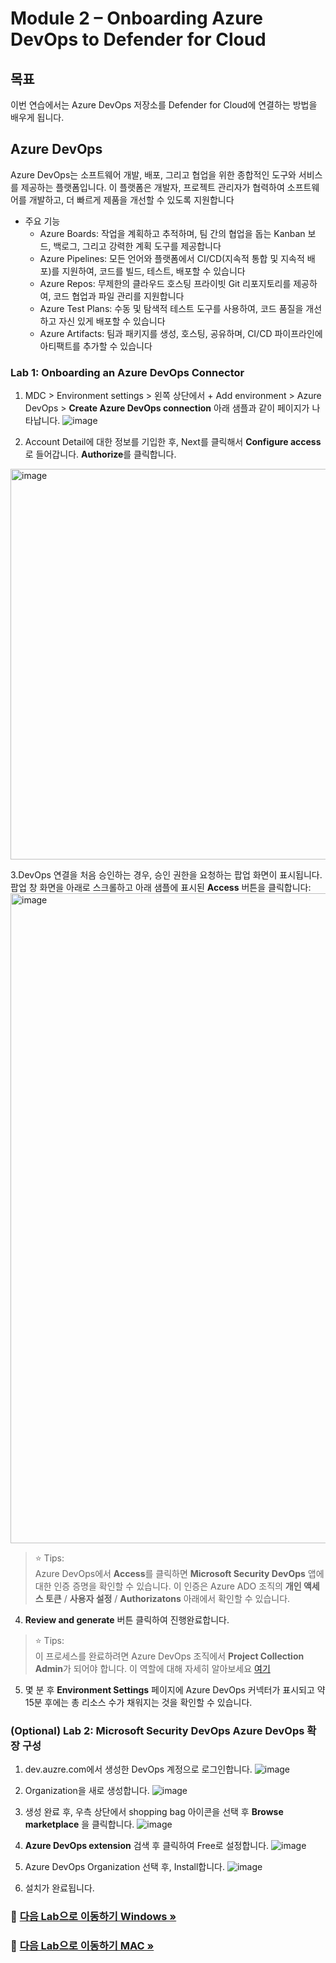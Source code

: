 # Module 2 – Onboarding Azure DevOps to Defender for Cloud

## 목표
이번 연습에서는 Azure DevOps 저장소를 Defender for Cloud에 연결하는 방법을 배우게 됩니다.

## Azure DevOps
Azure DevOps는 소프트웨어 개발, 배포, 그리고 협업을 위한 종합적인 도구와 서비스를 제공하는 플랫폼입니다. 이 플랫폼은 개발자, 프로젝트 관리자가 협력하여 소프트웨어를 개발하고, 더 빠르게 제품을 개선할 수 있도록 지원합니다

* 주요 기능
  * Azure Boards: 작업을 계획하고 추적하며, 팀 간의 협업을 돕는 Kanban 보드, 백로그, 그리고 강력한 계획 도구를 제공합니다
  * Azure Pipelines: 모든 언어와 플랫폼에서 CI/CD(지속적 통합 및 지속적 배포)를 지원하여, 코드를 빌드, 테스트, 배포할 수 있습니다
  * Azure Repos: 무제한의 클라우드 호스팅 프라이빗 Git 리포지토리를 제공하여, 코드 협업과 파일 관리를 지원합니다
  * Azure Test Plans: 수동 및 탐색적 테스트 도구를 사용하여, 코드 품질을 개선하고 자신 있게 배포할 수 있습니다
  * Azure Artifacts: 팀과 패키지를 생성, 호스팅, 공유하며, CI/CD 파이프라인에 아티팩트를 추가할 수 있습니다

### Lab 1: Onboarding an Azure DevOps Connector

1.	MDC > Environment settings > 왼쪽 상단에서 + Add environment > Azure DevOps >  **Create Azure DevOps connection** 아래 샘플과 같이 페이지가 나타납니다.
![image](https://github.com/user-attachments/assets/8ed8cce0-b635-4ded-aad0-54fca78513c2)

2. Account Detail에 대한 정보를 기입한 후, Next를 클릭해서 **Configure access**로 들어갑니다. **Authorize**를 클릭합니다. 
<img width="625" alt="image" src="https://github.com/user-attachments/assets/f85b2051-39ae-4dd3-be28-ac3643a1fbeb">

3.DevOps 연결을 처음 승인하는 경우, 승인 권한을 요청하는 팝업 화면이 표시됩니다. 팝업 창 화면을 아래로 스크롤하고 아래 샘플에 표시된 **Access** 버튼을 클릭합니다:
<img width="1040" alt="image" src="https://github.com/user-attachments/assets/1794e5b1-ddd9-4a7d-9be2-d3a6e3f6c537">

> ⭐ Tips: <br>
> Azure DevOps에서 **Access**를 클릭하면 **Microsoft Security DevOps** 앱에 대한 인증 증명을 확인할 수 있습니다. 이 인증은 Azure ADO 조직의 **개인 액세스 토큰** / **사용자 설정** / **Authorizatons** 아래에서 확인할 수 있습니다.

4. **Review and generate** 버튼 클릭하여 진행완료합니다. 

> ⭐ Tips: <br>
> 이 프로세스를 완료하려면 Azure DevOps 조직에서 **Project Collection Admin**가 되어야 합니다. 이 역할에 대해 자세히 알아보세요 [여기](https://learn.microsoft.com/en-us/azure/devops/organizations/settings/about-settings?view=azure-devops&WT.mc_id=Portal-Microsoft_Azure_Security_DevOps#project-collection-administrator-pca-role-and-managing-collections-of-projects)

5. 몇 분 후 **Environment Settings** 페이지에 Azure DevOps 커넥터가 표시되고 약 15분 후에는 총 리소스 수가 채워지는 것을 확인할 수 있습니다.


### (Optional) Lab 2: Microsoft Security DevOps Azure DevOps 확장 구성

1.	dev.auzre.com에서 생성한 DevOps 계정으로 로그인합니다.
  ![image](https://github.com/user-attachments/assets/e0287583-cca9-4919-8545-bb976390f54b)

2. Organization을 새로 생성합니다.
  ![image](https://github.com/user-attachments/assets/f97a6857-cae0-4396-8cd2-2f1eb8d9ae50)

3.	생성 완료 후, 우측 상단에서 shopping bag 아이콘을 선택 후 **Browse marketplace** 을 클릭합니다.
  ![image](https://github.com/user-attachments/assets/2d12d2a4-2302-499c-8956-d5d4f5707e67)

4. **Azure DevOps extension** 검색 후 클릭하여 Free로 설정합니다. 
  ![image](https://github.com/user-attachments/assets/caf6f0df-e0e3-47d9-a81b-d94dcf4396d3)

5.	Azure DevOps Organization 선택 후, Install합니다. 
  ![image](https://github.com/user-attachments/assets/167a9980-afac-43a5-9c35-3daa8fd1d46a)

6. 설치가 완료됩니다. 



### 🔗 [다음 Lab으로 이동하기 Windows »](https://github.com/Kittiyayaong/ProjectWandooMDC/blob/main/CWPP%20-%20Module03.%20(for%20windows)%20Protecting%20On-Prem%20Servers%20in%20Defender%20for%20Cloud.md)
### 🔗 [다음 Lab으로 이동하기 MAC »](https://github.com/Kittiyayaong/ProjectWandooMDC/blob/main/CWPP%20-%20Module03.%20(for%20MAC)%20Protecting%20On-Prem%20Servers%20in%20Defender%20for%20Cloud.md)
